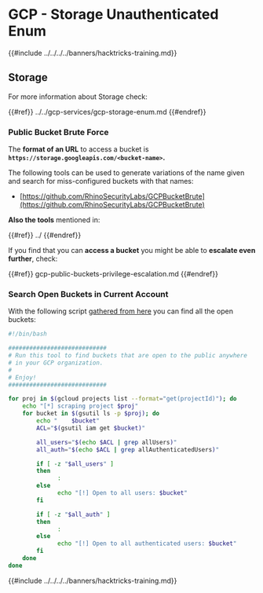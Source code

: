 # GCP - Storage Unauthenticated Enum

{{#include ../../../../banners/hacktricks-training.md}}

## Storage

For more information about Storage check:

{{#ref}}
../../gcp-services/gcp-storage-enum.md
{{#endref}}

### Public Bucket Brute Force

The **format of an URL** to access a bucket is **`https://storage.googleapis.com/<bucket-name>`.**

The following tools can be used to generate variations of the name given and search for miss-configured buckets with that names:

- [https://github.com/RhinoSecurityLabs/GCPBucketBrute](https://github.com/RhinoSecurityLabs/GCPBucketBrute)

**Also the tools** mentioned in:

{{#ref}}
../
{{#endref}}

If you find that you can **access a bucket** you might be able to **escalate even further**, check:

{{#ref}}
gcp-public-buckets-privilege-escalation.md
{{#endref}}

### Search Open Buckets in Current Account

With the following script [gathered from here](https://gitlab.com/gitlab-com/gl-security/security-operations/gl-redteam/gcp_misc/-/blob/master/find_open_buckets.sh) you can find all the open buckets:

```bash
#!/bin/bash

############################
# Run this tool to find buckets that are open to the public anywhere
# in your GCP organization.
#
# Enjoy!
############################

for proj in $(gcloud projects list --format="get(projectId)"); do
    echo "[*] scraping project $proj"
    for bucket in $(gsutil ls -p $proj); do
        echo "    $bucket"
        ACL="$(gsutil iam get $bucket)"

        all_users="$(echo $ACL | grep allUsers)"
        all_auth="$(echo $ACL | grep allAuthenticatedUsers)"

        if [ -z "$all_users" ]
        then
              :
        else
              echo "[!] Open to all users: $bucket"
        fi

        if [ -z "$all_auth" ]
        then
              :
        else
              echo "[!] Open to all authenticated users: $bucket"
        fi
    done
done
```

{{#include ../../../../banners/hacktricks-training.md}}




